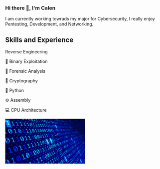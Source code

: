 ### Hi there 👋, I'm Calen
I am currently working towrads my major for Cybersecurity, I really enjoy Pentesting, Development, and Networking.

## Skills and Experience
Reverse Engineering

🦠 Binary Exploitation

🔎 Forensic Analysis

🔐 Cryptography

🐍 Python

⚙️ Assembly

💻 CPU Architecture

<img src="https://github.com/Young00001/Young00001/blob/main/giphy.gif" width="256" />
